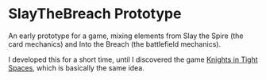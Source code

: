# SlayTheBreach Prototype

An early prototype for a game, mixing elements from Slay the Spire (the card mechanics) and Into the Breach (the battlefield mechanics).

I developed this for a short time, until I discovered the game [Knights in Tight Spaces](https://store.steampowered.com/app/2315400/Knights_in_Tight_Spaces/), which is basically the same idea.
